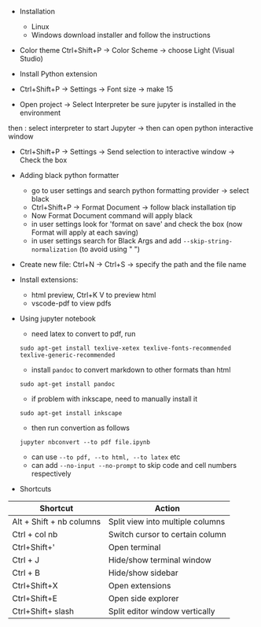 * Installation
  * Linux
  * Windows
  download installer and follow the instructions
  
  
* Color theme
 Ctrl+Shift+P -> Color Scheme -> choose Light (Visual Studio)
 
* Install Python extension
 
* Ctrl+Shift+P -> Settings -> Font size -> make 15
 
* Open project -> Select Interpreter
 be sure jupyter is installed in the environment
 
then : select interpreter to start Jupyter -> then can open python interactive window

* Ctrl+Shift+P -> Settings -> Send selection to interactive window -> Check the box
 
 
* Adding black python formatter
    - go to user settings and search python formatting provider -> select black
    - Ctrl+Shift+P -> Format Document -> follow black installation tip
    - Now Format Document command will apply black
    - in user settings look for 'format on save' and check the box (now Format will apply at each saving)
    - in user settings search for Black Args and add ```--skip-string-normalization``` (to avoid using " ")
    
* Create new file: Ctrl+N -> Ctrl+S -> specify the path and the file name

* Install extensions:
  - html preview, Ctrl+K V to preview html
  - vscode-pdf to view pdfs
 
 
* Using jupyter notebook
  - need latex to convert to pdf, run 
  
  ```
  sudo apt-get install texlive-xetex texlive-fonts-recommended texlive-generic-recommended
  ```
  
  - install ```pandoc``` to convert markdown to other formats than html
  
  ```
  sudo apt-get install pandoc
  ```
  
  - if problem with inkscape, need to manually install it
  
  ```
  sudo apt-get install inkscape
  ```
  
  - then run convertion as follows
  
  ```
  jupyter nbconvert --to pdf file.ipynb
  ```
  
  - can use ``` --to pdf, --to html, --to latex ``` etc
  - can add ``` --no-input --no-prompt ``` to skip code and cell numbers respectively
  
  
 
 
 
 
 * Shortcuts
 
| Shortcut | Action |
| ------------ | ------------- |
| Alt + Shift + nb columns| Split view into multiple columns |
| Ctrl + col nb| Switch cursor to certain column |
| Ctrl+Shift+'| Open terminal|
| Ctrl + J| Hide/show terminal window|
| Ctrl + B| Hide/show sidebar|
|Ctrl+Shift+X| Open extensions|
|Ctrl+Shift+E| Open side explorer|
|Ctrl+Shift+ slash| Split editor window vertically|








